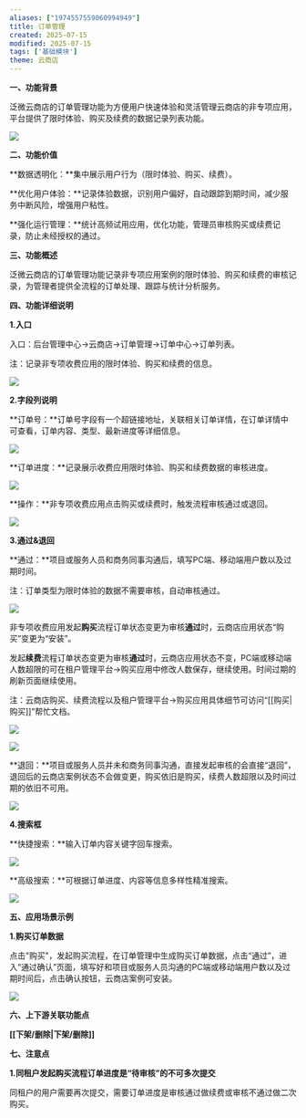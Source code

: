 ```yaml
---
aliases: ["1974557559060994949"]
title: 订单管理
created: 2025-07-15
modified: 2025-07-15
tags: ['基础模块']
theme: 云商店
---
```


**一、功能背景**

泛微云商店的订单管理功能为方便用户快速体验和灵活管理云商店的非专项应用，平台提供了限时体验、购买及续费的数据记录列表功能。

![](https://myhelpdoc.oss-cn-heyuan.aliyuncs.com/mdimages/7919467fa4dbef79d4eafb1f0203fbe6.jpg)

**二、功能价值**

**数据透明化：**集中展示用户行为（限时体验、购买、续费）。

**优化用户体验：**记录体验数据，识别用户偏好，自动跟踪到期时间，减少服务中断风险，增强用户粘性。

**强化运行管理：**统计高频试用应用，优化功能，管理员审核购买或续费记录，防止未经授权的通过。

**三、功能概述**

泛微云商店的订单管理功能记录非专项应用案例的限时体验、购买和续费的审核记录，为管理者提供全流程的订单处理、跟踪与统计分析服务。

**四、功能详细说明**

**1.入口**

入口：后台管理中心->云商店->订单管理->订单中心->订单列表。

注：记录非专项收费应用的限时体验、购买和续费的信息。

![](https://myhelpdoc.oss-cn-heyuan.aliyuncs.com/mdimages/c7200ecaafaef04c9bd4b6a42a47af63.jpg)

**2.字段列说明**

**订单号：**订单号字段有一个超链接地址，关联相关订单详情，在订单详情中可查看，订单内容、类型、最新进度等详细信息。

![](https://myhelpdoc.oss-cn-heyuan.aliyuncs.com/mdimages/1dcc324c004e0c431f0c10621de8bb5f.jpg)

**订单进度：**记录展示收费应用限时体验、购买和续费数据的审核进度。

![](https://myhelpdoc.oss-cn-heyuan.aliyuncs.com/mdimages/bcddc0ae832a432c10a394fa9165ee62.jpg)

**操作：**非专项收费应用点击购买或续费时，触发流程审核通过或退回。

![](https://myhelpdoc.oss-cn-heyuan.aliyuncs.com/mdimages/6bebc1130dc6c17de43eff0d252de528.jpg)

**3.通过&退回**

**通过：**项目或服务人员和商务同事沟通后，填写PC端、移动端用户数以及过期时间。

注：订单类型为限时体验的数据不需要审核，自动审核通过。

![](https://myhelpdoc.oss-cn-heyuan.aliyuncs.com/mdimages/a9d0fd72b465b50e571e79bd9d3eef75.jpg)

非专项收费应用发起**购买**流程订单状态变更为审核**通过**时，云商店应用状态“购买”变更为“安装”。

发起**续费**流程订单状态变更为审核**通过**时，云商店应用状态不变，PC端或移动端人数超限的可在租户管理平台->购买应用中修改人数保存，继续使用。时间过期的刷新页面继续使用。

注：云商店购买、续费流程以及租户管理平台->购买应用具体细节可访问“[[购买|购买]]”帮忙文档。

![](https://myhelpdoc.oss-cn-heyuan.aliyuncs.com/mdimages/03c77a5536ec9554361afbfc520e2bda.jpg)

![](https://myhelpdoc.oss-cn-heyuan.aliyuncs.com/mdimages/aab0458d1bb6c97038c5e283fd53dc7d.jpg)

**退回：**项目或服务人员并未和商务同事沟通，直接发起审核的会直接“退回”，退回后的云商店案例状态不会做变更，购买依旧是购买，续费人数超限以及时间过期的依旧不可用。

![](https://myhelpdoc.oss-cn-heyuan.aliyuncs.com/mdimages/ae9019c6e0277efaad9a66479aa890b0.jpg)

**4.搜索框**

**快捷搜索：**输入订单内容关键字回车搜索。

![](https://myhelpdoc.oss-cn-heyuan.aliyuncs.com/mdimages/e8c2be4b20dcf8e4e7686217ebc81fdc.jpg)

**高级搜索：**可根据订单进度、内容等信息多样性精准搜索。

**![](https://myhelpdoc.oss-cn-heyuan.aliyuncs.com/mdimages/94ab33039e6f8f4b72e7ffa546d24ba2.jpg)**

**五、应用场景示例**

**1.购买订单数据**

点击"购买"，发起购买流程，在订单管理中生成购买订单数据，点击“通过”，进入“通过确认”页面，填写好和项目或服务人员沟通的PC端或移动端用户数以及过期时间后，点击确认按钮，云商店案例可安装。

![](https://myhelpdoc.oss-cn-heyuan.aliyuncs.com/mdimages/a2c2a1fd317d2df48f13a9313e4e7629.jpg)

**六、上下游关联功能点**

**[[下架/删除|下架/删除]]**

**七、注意点**

**1.同租户发起购买流程订单进度是“待审核”的不可多次提交**

同租户的用户需要再次提交，需要订单进度是审核通过做续费或审核不通过做二次购买。

